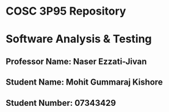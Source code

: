 # COSC 3P95 Repository
# Software Analysis & Testing
## Professor Name:  Naser Ezzati-Jivan
## Student Name: Mohit Gummaraj Kishore
## Student Number: 07343429